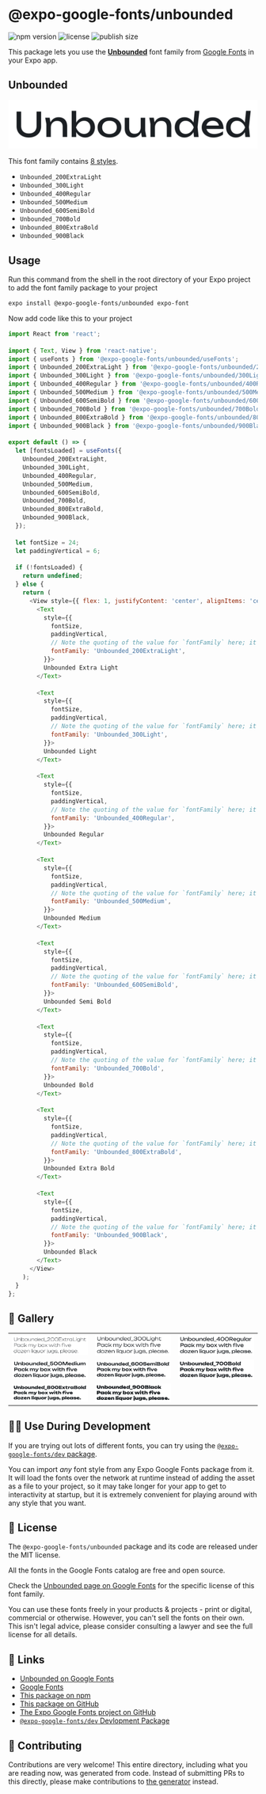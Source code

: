 # @expo-google-fonts/unbounded

![npm version](https://flat.badgen.net/npm/v/@expo-google-fonts/unbounded)
![license](https://flat.badgen.net/github/license/expo/google-fonts)
![publish size](https://flat.badgen.net/packagephobia/install/@expo-google-fonts/unbounded)

This package lets you use the [**Unbounded**](https://fonts.google.com/specimen/Unbounded) font family from [Google Fonts](https://fonts.google.com/) in your Expo app.

## Unbounded

![Unbounded](./font-family.png)

This font family contains [8 styles](#-gallery).

- `Unbounded_200ExtraLight`
- `Unbounded_300Light`
- `Unbounded_400Regular`
- `Unbounded_500Medium`
- `Unbounded_600SemiBold`
- `Unbounded_700Bold`
- `Unbounded_800ExtraBold`
- `Unbounded_900Black`

## Usage

Run this command from the shell in the root directory of your Expo project to add the font family package to your project
```sh
expo install @expo-google-fonts/unbounded expo-font
```

Now add code like this to your project
```js
import React from 'react';

import { Text, View } from 'react-native';
import { useFonts } from '@expo-google-fonts/unbounded/useFonts';
import { Unbounded_200ExtraLight } from '@expo-google-fonts/unbounded/200ExtraLight';
import { Unbounded_300Light } from '@expo-google-fonts/unbounded/300Light';
import { Unbounded_400Regular } from '@expo-google-fonts/unbounded/400Regular';
import { Unbounded_500Medium } from '@expo-google-fonts/unbounded/500Medium';
import { Unbounded_600SemiBold } from '@expo-google-fonts/unbounded/600SemiBold';
import { Unbounded_700Bold } from '@expo-google-fonts/unbounded/700Bold';
import { Unbounded_800ExtraBold } from '@expo-google-fonts/unbounded/800ExtraBold';
import { Unbounded_900Black } from '@expo-google-fonts/unbounded/900Black';

export default () => {
  let [fontsLoaded] = useFonts({
    Unbounded_200ExtraLight,
    Unbounded_300Light,
    Unbounded_400Regular,
    Unbounded_500Medium,
    Unbounded_600SemiBold,
    Unbounded_700Bold,
    Unbounded_800ExtraBold,
    Unbounded_900Black,
  });

  let fontSize = 24;
  let paddingVertical = 6;

  if (!fontsLoaded) {
    return undefined;
  } else {
    return (
      <View style={{ flex: 1, justifyContent: 'center', alignItems: 'center' }}>
        <Text
          style={{
            fontSize,
            paddingVertical,
            // Note the quoting of the value for `fontFamily` here; it expects a string!
            fontFamily: 'Unbounded_200ExtraLight',
          }}>
          Unbounded Extra Light
        </Text>

        <Text
          style={{
            fontSize,
            paddingVertical,
            // Note the quoting of the value for `fontFamily` here; it expects a string!
            fontFamily: 'Unbounded_300Light',
          }}>
          Unbounded Light
        </Text>

        <Text
          style={{
            fontSize,
            paddingVertical,
            // Note the quoting of the value for `fontFamily` here; it expects a string!
            fontFamily: 'Unbounded_400Regular',
          }}>
          Unbounded Regular
        </Text>

        <Text
          style={{
            fontSize,
            paddingVertical,
            // Note the quoting of the value for `fontFamily` here; it expects a string!
            fontFamily: 'Unbounded_500Medium',
          }}>
          Unbounded Medium
        </Text>

        <Text
          style={{
            fontSize,
            paddingVertical,
            // Note the quoting of the value for `fontFamily` here; it expects a string!
            fontFamily: 'Unbounded_600SemiBold',
          }}>
          Unbounded Semi Bold
        </Text>

        <Text
          style={{
            fontSize,
            paddingVertical,
            // Note the quoting of the value for `fontFamily` here; it expects a string!
            fontFamily: 'Unbounded_700Bold',
          }}>
          Unbounded Bold
        </Text>

        <Text
          style={{
            fontSize,
            paddingVertical,
            // Note the quoting of the value for `fontFamily` here; it expects a string!
            fontFamily: 'Unbounded_800ExtraBold',
          }}>
          Unbounded Extra Bold
        </Text>

        <Text
          style={{
            fontSize,
            paddingVertical,
            // Note the quoting of the value for `fontFamily` here; it expects a string!
            fontFamily: 'Unbounded_900Black',
          }}>
          Unbounded Black
        </Text>
      </View>
    );
  }
};

```

## 🔡 Gallery


||||
|-|-|-|
|![Unbounded_200ExtraLight](.//200ExtraLight/Unbounded_200ExtraLight.ttf.png)|![Unbounded_300Light](.//300Light/Unbounded_300Light.ttf.png)|![Unbounded_400Regular](.//400Regular/Unbounded_400Regular.ttf.png)||
|![Unbounded_500Medium](.//500Medium/Unbounded_500Medium.ttf.png)|![Unbounded_600SemiBold](.//600SemiBold/Unbounded_600SemiBold.ttf.png)|![Unbounded_700Bold](.//700Bold/Unbounded_700Bold.ttf.png)||
|![Unbounded_800ExtraBold](.//800ExtraBold/Unbounded_800ExtraBold.ttf.png)|![Unbounded_900Black](.//900Black/Unbounded_900Black.ttf.png)|||


## 👩‍💻 Use During Development

If you are trying out lots of different fonts, you can try using the [`@expo-google-fonts/dev` package](https://github.com/freeboub/google-fonts/tree/master/font-packages/dev#readme).

You can import *any* font style from any Expo Google Fonts package from it. It will load the fonts
over the network at runtime instead of adding the asset as a file to your project, so it may take longer
for your app to get to interactivity at startup, but it is extremely convenient
for playing around with any style that you want.

## 📖 License

The `@expo-google-fonts/unbounded` package and its code are released under the MIT license.

All the fonts in the Google Fonts catalog are free and open source.

Check the [Unbounded page on Google Fonts](https://fonts.google.com/specimen/Unbounded) for the specific license of this font family.

You can use these fonts freely in your products & projects - print or digital, commercial or otherwise. However, you can't sell the fonts on their own. This isn't legal advice, please consider consulting a lawyer and see the full license for all details.

## 🔗 Links

- [Unbounded on Google Fonts](https://fonts.google.com/specimen/Unbounded)
- [Google Fonts](https://fonts.google.com/)
- [This package on npm](https://www.npmjs.com/package/@expo-google-fonts/unbounded)
- [This package on GitHub](https://github.com/freeboub/google-fonts/tree/master/font-packages/unbounded)
- [The Expo Google Fonts project on GitHub](https://github.com/freeboub/google-fonts)
- [`@expo-google-fonts/dev` Devlopment Package](https://github.com/freeboub/google-fonts/tree/master/font-packages/dev)

## 🤝 Contributing

Contributions are very welcome! This entire directory, including what you are reading now, was generated from code. Instead of submitting PRs to this directly, please make contributions to [the generator](https://github.com/freeboub/google-fonts/tree/master/packages/generator) instead.

